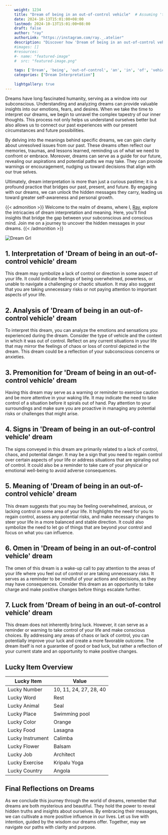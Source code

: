 ```yaml
---
    weight: 1234
    title: "Dream of being in an out-of-control vehicle"  # Assuming 'title' column exists
    date: 2024-10-13T15:01:00+08:00
    lastmod: 2024-10-13T15:01:00+08:00
    draft: false
    author: "ray"
    authorLink: "https://instagram.com/ray._.atelier"
    description: "Discover how 'Dream of being in an out-of-control vehicle' can interpret your future and uncover its significant meanings in your life."
    #images: []
    #resources:
    #- name: "featured-image"
    #  src: "featured-image.png"
    
    tags: ['Dream', 'being', 'out-of-control', 'an', 'in', 'of', 'vehicle']
    categories: ["Dream Interpretation"]
    
    lightgallery: true
---
```

    
Dreams have long fascinated humanity, serving as a window into our subconscious. Understanding and analyzing dreams can provide valuable insights into our emotions, fears, and desires. When we take the time to interpret our dreams, we begin to unravel the complex tapestry of our inner thoughts. This process not only helps us understand ourselves better but also allows us to connect our past experiences with our present circumstances and future possibilities.

By delving into the meanings behind specific dreams, we can gain clarity about unresolved issues from our past. These dreams often reflect our memories, traumas, and lessons learned, reminding us of what we need to confront or embrace. Moreover, dreams can serve as a guide for our future, revealing our aspirations and potential paths we may take. They can provide warnings or encouragement, nudging us toward decisions that align with our true selves.

Ultimately, dream interpretation is more than just a curious pastime; it is a profound practice that bridges our past, present, and future. By engaging with our dreams, we can unlock the hidden messages they carry, leading us toward greater self-awareness and personal growth.

{{< admonition >}}
Welcome to the realm of dreams, where I, [Ray](https://instagram.com/ray._.atelier), explore the intricacies of dream interpretation and meaning. Here, you’ll find insights that bridge the gap between your subconscious and conscious mind. Join me on a journey to uncover the hidden messages in your dreams.
{{< /admonition >}}

![Dream Grl](https://cdn.pixabay.com/photo/2017/11/02/03/35/gothic-2910057_1280.jpg "Dream Grl")

## 1. Interpretation of 'Dream of being in an out-of-control vehicle' dream

This dream may symbolize a lack of control or direction in some aspect of your life. It could indicate feelings of being overwhelmed, powerless, or unable to navigate a challenging or chaotic situation. It may also suggest that you are taking unnecessary risks or not paying attention to important aspects of your life.

## 2. Analysis of 'Dream of being in an out-of-control vehicle' dream

To interpret this dream, you can analyze the emotions and sensations you experienced during the dream. Consider the type of vehicle and the context in which it was out of control. Reflect on any current situations in your life that may mirror the feelings of chaos or loss of control depicted in the dream. This dream could be a reflection of your subconscious concerns or anxieties.

## 3. Premonition for 'Dream of being in an out-of-control vehicle' dream

Having this dream may serve as a warning or reminder to exercise caution and be more attentive in your waking life. It may indicate the need to take control of a situation before it spirals out of hand. Pay attention to your surroundings and make sure you are proactive in managing any potential risks or challenges that might arise.

## 4. Signs in 'Dream of being in an out-of-control vehicle' dream

The signs conveyed in this dream are primarily related to a lack of control, chaos, and potential danger. It may be a sign that you need to regain control over certain aspects of your life or address situations that are spiraling out of control. It could also be a reminder to take care of your physical or emotional well-being to avoid adverse consequences.

## 5. Meaning of 'Dream of being in an out-of-control vehicle' dream

This dream suggests that you may be feeling overwhelmed, anxious, or lacking control in some area of your life. It highlights the need for you to regain control, assess any potential risks, and make necessary changes to steer your life in a more balanced and stable direction. It could also symbolize the need to let go of things that are beyond your control and focus on what you can influence.

## 6. Omen in 'Dream of being in an out-of-control vehicle' dream

The omen of this dream is a wake-up call to pay attention to the areas of your life where you feel out of control or are taking unnecessary risks. It serves as a reminder to be mindful of your actions and decisions, as they may have consequences. Consider this dream as an opportunity to take charge and make positive changes before things escalate further.

## 7. Luck from 'Dream of being in an out-of-control vehicle' dream

This dream does not inherently bring luck. However, it can serve as a reminder or warning to take control of your life and make conscious choices. By addressing any areas of chaos or lack of control, you can potentially improve your luck and create a more favorable outcome. The dream itself is not a guarantee of good or bad luck, but rather a reflection of your current state and an opportunity to make positive changes.

## Lucky Item Overview
| Lucky Item          | Value              |
|---------------|--------------------|
| Lucky Number        | 10, 11, 24, 27, 28, 40  |
| Lucky Word          | Rest |
| Lucky Animal        | Seal |
| Lucky Place         | Swimming pool     |
| Lucky Color         | Orange     |
| Lucky Food          | Lasagna      |
| Lucky Instrument    | Calimba |
| Lucky Flower        | Balsam    |
| Lucky Job           | Architect       |
| Lucky Exercise      | Kripalu Yoga  |
| Lucky Country       | Angola    |


##  Final Reflections on Dreams

As we conclude this journey through the world of dreams, remember that dreams are both mysterious and beautiful. They hold the power to reveal hidden truths and insights about ourselves. By embracing their messages, we can cultivate a more positive influence in our lives. Let us live with intention, guided by the wisdom our dreams offer. Together, may we navigate our paths with clarity and purpose.
